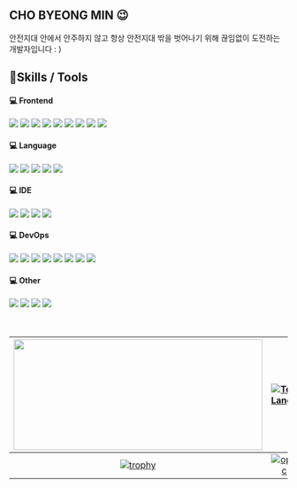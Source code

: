 <h2> CHO BYEONG MIN 😉</h2>

안전지대 안에서 안주하지 않고 항상 안전지대 밖을 벗어나기 위해 끊임없이 도전하는 개발자입니다 : ) 

<h2> 💪Skills / Tools
 

<h4>💻 Frontend</h4>
<div>
<img src="https://img.shields.io/badge/HTML5-E34F26?style=flat-square&logo=HTML5&logoColor=white"/>
<img src="https://img.shields.io/badge/CSS-1572B6?style=flat-square&logo=CSS3&logoColor=white"/>
<img src="https://img.shields.io/badge/React-61DAFB?style=flat-square&logo=React&logoColor=white"/>
<img src="https://img.shields.io/badge/styled-component-DB7093?style=flat-square&logo=styled-components&logoColor=white"/>
<img src="https://img.shields.io/badge/Redux-764ABC?style=flat-square&logo=Redux&logoColor=white"/>
<img src="https://img.shields.io/badge/Recoil-00CAFF?style=flat-square&logoColor=black"/>
<img src="https://img.shields.io/badge/React Router-CA4245?style=flat-square&logo=React Router&logoColor=white">
<img src="https://img.shields.io/badge/Axios-5A29E4?style=flat-square&logo=Axios&logoColor=white"/>
<img src="https://img.shields.io/badge/React Query-FF4154?style=flat-square&logo=React Query&logoColor=white"/>
</div>
 

<h4>💻 Language</h4>
<div>
<!-- <img src="https://img.shields.io/badge/C-A8B9CC?style=flat&logo=C&logoColor=white"/> -->
<img src="https://img.shields.io/badge/JavaScript-F7DF1E?style=flat-square&logo=JavaScript&logoColor=white"/>
 <img src="https://img.shields.io/badge/TypeScript-3178C6?style=flat-square&logo=TypeScript&logoColor=black">
<img src="https://img.shields.io/badge/C++-00599C?style=flat-square&logo=C++&logoColor=white"/>
<img src="https://img.shields.io/badge/C Sharp-239120?style=flat-square&logo=C Sharp&logoColor=white"/>
<img src="https://img.shields.io/badge/Java-3776AB?style=flat-square&logo=&logoColor=white"/>
</div>


<h4>💻 IDE</h4>
<div>
<img src="https://img.shields.io/badge/Visual Studio-5C2D91?style=flat-square&logo=Visual Studio&logoColor=white"/>
<img src="https://img.shields.io/badge/Visual Studio Code-007ACC?style=flat-square&logo=Visual Studio Code&logoColor=white"/>
<img src="https://img.shields.io/badge/Unity-111111?style=flat-square&logo=Unity&logoColor=white"/>
<img src="https://img.shields.io/badge/Android Studio-3DDC84?style=flat-square&logo=Android Studio&logoColor=white"/>
</div>


<h4>💻 DevOps</h4>
<div>
<img src="https://img.shields.io/badge/Amazon S3-569A31?style=flat-square&logo=Amazon S3&logoColor=white">
<img src="https://img.shields.io/badge/Amazon CloudFront-E05243?style=flat-square">
<img src="https://img.shields.io/badge/Amazon Route 53-F68536?style=flat-square">
<img src="https://img.shields.io/badge/Git-F05032?style=flat-square&logo=Git&logoColor=white"/>
<img src="https://img.shields.io/badge/GitHub-181717?style=flat-square&logo=GitHub&logoColor=white"/>
<img src="https://img.shields.io/badge/Sourcetree-0052CC?style=flat-square&logo=Sourcetree&logoColor=white"/>
<img src="https://img.shields.io/badge/Vercel-000000?style=flat-square&logo=Vercel&logoColor=white">
<img src="https://img.shields.io/badge/Netlify-00C7B7?style=flat-square&logo=Netlify&logoColor=white">
</div>


<h4>💻 Other</h4>
<div>
<img src="https://img.shields.io/badge/Photoshop-31A8FF?style=flat-square&logo=Adobe Photoshop&logoColor=white"/>
<img src="https://img.shields.io/badge/Illustrator-FF9A00?style=flat-square&logo=Adobe Illustrator&logoColor=white"/>
<img src="https://img.shields.io/badge/Premiere Pro-9999FF?style=flat-square&logo=Adobe Premiere Pro&logoColor=white"/>
<img src="https://img.shields.io/badge/Figma-F24E1E?style=flat-square&logo=Figma&logoColor=white">
</div>
<br><br>
 
<img src="https://github-readme-stats.vercel.app/api?username=merrybmc&theme=white&show_icons=true" width="450" height="200" /> | [![Top Langs](https://github-readme-stats.vercel.app/api/top-langs/?username=merrybmc&hide=html,css&langs_count=10&layout=compact&theme=white)](https://github.com/merrybmc/merrybmc)
:-------------------------:|:-------------------------:
[![trophy](https://github-profile-trophy.vercel.app/?username=merrybmc&row=2&column=4)](https://github.com/ryo-ma/github-profile-trophy) | [![opgc](https://api.opgc.me/githubs/users/merrybmc/tag/?theme=rainbow)](https://opgc.me/#/users/merrybmc)


 
<!-- [![Solved.ac Profile](http://mazassumnida.wtf/api/v2/generate_badge?boj=merrybmc)](https://solved.ac/merrybmc) --!>
 <!-- [![Top Langs](https://github-readme-stats.vercel.app/api/top-langs/?username=merrybmc&langs_count=8)](https://github.com/merrybmc/github-readme-stats) -->

